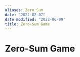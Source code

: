 ```yaml
---
aliases: Zero Sum
date: "2022-02-07"
date modified: "2022-06-09"
title: Zero-Sum Game
---
```


# Zero-Sum Game
